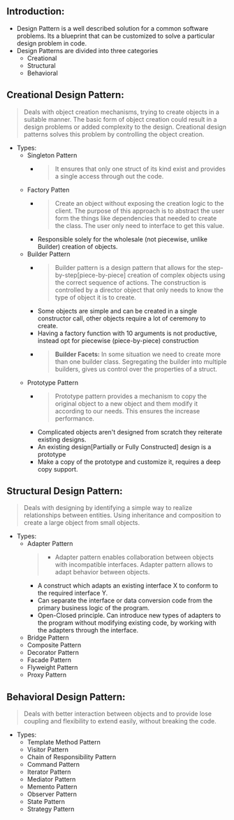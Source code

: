 ## Introduction:
* Design Pattern is a well described solution for a common software problems. Its a blueprint that can be customized to solve a particular design problem in code.
* Design Patterns are divided into three categories
  * Creational 
  * Structural
  * Behavioral

## Creational Design Pattern:
> Deals with object creation mechanisms, trying to create objects in a suitable manner. The basic form of object creation could result in a design problems or added complexity to the design. Creational design patterns solves this problem by controlling the object creation.
* Types:
  * Singleton Pattern
    * > It ensures that only one struct of its kind exist and provides a single access through out the code.
  * Factory Patten 
    * > Create an object without exposing the creation logic to the client. The purpose of this approach is to abstract the user form the things like dependencies that needed to create the class. The user only need to interface to get this value.
    * Responsible solely for the wholesale (not piecewise, unlike Builder) creation of objects.
  * Builder Pattern
    * > Builder pattern is a design pattern that allows for the step-by-step[piece-by-piece] creation of complex objects using the correct sequence of actions. The construction is controlled by a director object that only needs to know the type of object it is to create. 
    * Some objects are simple and can be created in a single constructor call, other objects require a lot of ceremony to create.
    * Having a factory function with 10 arguments is not productive, instead opt for piecewise (piece-by-piece) construction
    * > **Builder Facets:** In some situation we need to create more than one builder class. Segregating the builder into multiple builders, gives us control over the properties of a struct.
  * Prototype Pattern
    * > Prototype pattern provides a mechanism to copy the original object to a new object and them modify it according to our needs. This ensures the increase performance.
    * Complicated objects aren't designed from scratch they reiterate existing designs.
    * An existing design[Partially or Fully Constructed] design is a prototype
    * Make a copy of the prototype and customize it, requires a deep copy support.

## Structural Design Pattern:
> Deals with designing by identifying a simple way to realize relationships between entities. Using inheritance and composition to create a large object from small objects.
* Types:
  * Adapter Pattern
    > * Adapter pattern enables collaboration between objects with incompatible interfaces. Adapter pattern allows to adapt behavior between objects.
    * A construct which adapts an existing interface X to conform to the required interface Y.
    * Can separate the interface or data conversion code from the primary business logic of the program.
    * Open-Closed principle. Can introduce new types of adapters to the program without modifying existing code, by working with the adapters through the interface.
  * Bridge Pattern
  * Composite Pattern
  * Decorator Pattern
  * Facade Pattern
  * Flyweight Pattern
  * Proxy Pattern

## Behavioral Design Pattern:
> Deals with better interaction between objects and to provide lose coupling and flexibility to extend easily, without breaking the code.
* Types:
  * Template Method Pattern
  * Visitor Pattern
  * Chain of Responsibility Pattern
  * Command Pattern
  * Iterator Pattern
  * Mediator Pattern
  * Memento Pattern
  * Observer Pattern
  * State Pattern
  * Strategy Pattern